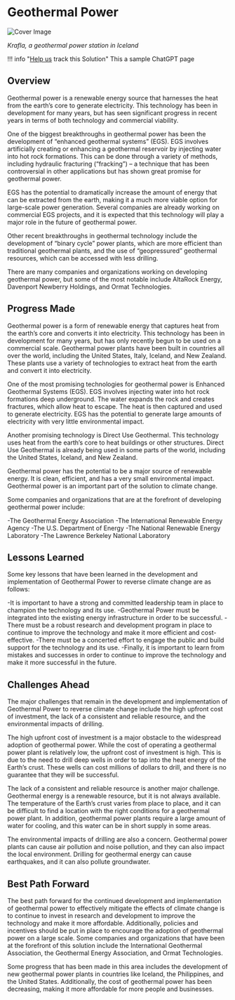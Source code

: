 # Geothermal Power

![Cover Image](img/geothermal-power.jpg)

_Krafla, a geothermal power station in Iceland_

!!! info "[Help us](../../contribute) track this Solution"
    This a sample ChatGPT page

## Overview

Geothermal power is a renewable energy source that harnesses the heat from the earth’s core to generate electricity. This technology has been in development for many years, but has seen significant progress in recent years in terms of both technology and commercial viability.

One of the biggest breakthroughs in geothermal power has been the development of “enhanced geothermal systems” (EGS). EGS involves artificially creating or enhancing a geothermal reservoir by injecting water into hot rock formations. This can be done through a variety of methods, including hydraulic fracturing (“fracking”) – a technique that has been controversial in other applications but has shown great promise for geothermal power.

EGS has the potential to dramatically increase the amount of energy that can be extracted from the earth, making it a much more viable option for large-scale power generation. Several companies are already working on commercial EGS projects, and it is expected that this technology will play a major role in the future of geothermal power.

Other recent breakthroughs in geothermal technology include the development of “binary cycle” power plants, which are more efficient than traditional geothermal plants, and the use of “geopressured” geothermal resources, which can be accessed with less drilling.

There are many companies and organizations working on developing geothermal power, but some of the most notable include AltaRock Energy, Davenport Newberry Holdings, and Ormat Technologies.

## Progress Made

Geothermal power is a form of renewable energy that captures heat from the earth’s core and converts it into electricity. This technology has been in development for many years, but has only recently begun to be used on a commercial scale. Geothermal power plants have been built in countries all over the world, including the United States, Italy, Iceland, and New Zealand. These plants use a variety of technologies to extract heat from the earth and convert it into electricity.

One of the most promising technologies for geothermal power is Enhanced Geothermal Systems (EGS). EGS involves injecting water into hot rock formations deep underground. The water expands the rock and creates fractures, which allow heat to escape. The heat is then captured and used to generate electricity. EGS has the potential to generate large amounts of electricity with very little environmental impact.

Another promising technology is Direct Use Geothermal. This technology uses heat from the earth’s core to heat buildings or other structures. Direct Use Geothermal is already being used in some parts of the world, including the United States, Iceland, and New Zealand.

Geothermal power has the potential to be a major source of renewable energy. It is clean, efficient, and has a very small environmental impact. Geothermal power is an important part of the solution to climate change.

Some companies and organizations that are at the forefront of developing geothermal power include:

-The Geothermal Energy Association
-The International Renewable Energy Agency
-The U.S. Department of Energy
-The National Renewable Energy Laboratory
-The Lawrence Berkeley National Laboratory

## Lessons Learned

Some key lessons that have been learned in the development and implementation of Geothermal Power to reverse climate change are as follows: 

-It is important to have a strong and committed leadership team in place to champion the technology and its use. 
-Geothermal Power must be integrated into the existing energy infrastructure in order to be successful. 
-There must be a robust research and development program in place to continue to improve the technology and make it more efficient and cost-effective. 
-There must be a concerted effort to engage the public and build support for the technology and its use. 
-Finally, it is important to learn from mistakes and successes in order to continue to improve the technology and make it more successful in the future.

## Challenges Ahead

The major challenges that remain in the development and implementation of Geothermal Power to reverse climate change include the high upfront cost of investment, the lack of a consistent and reliable resource, and the environmental impacts of drilling.

The high upfront cost of investment is a major obstacle to the widespread adoption of geothermal power. While the cost of operating a geothermal power plant is relatively low, the upfront cost of investment is high. This is due to the need to drill deep wells in order to tap into the heat energy of the Earth’s crust. These wells can cost millions of dollars to drill, and there is no guarantee that they will be successful.

The lack of a consistent and reliable resource is another major challenge. Geothermal energy is a renewable resource, but it is not always available. The temperature of the Earth’s crust varies from place to place, and it can be difficult to find a location with the right conditions for a geothermal power plant. In addition, geothermal power plants require a large amount of water for cooling, and this water can be in short supply in some areas.

The environmental impacts of drilling are also a concern. Geothermal power plants can cause air pollution and noise pollution, and they can also impact the local environment. Drilling for geothermal energy can cause earthquakes, and it can also pollute groundwater.

## Best Path Forward

The best path forward for the continued development and implementation of geothermal power to effectively mitigate the effects of climate change is to continue to invest in research and development to improve the technology and make it more affordable. Additionally, policies and incentives should be put in place to encourage the adoption of geothermal power on a large scale. Some companies and organizations that have been at the forefront of this solution include the International Geothermal Association, the Geothermal Energy Association, and Ormat Technologies.

Some progress that has been made in this area includes the development of new geothermal power plants in countries like Iceland, the Philippines, and the United States. Additionally, the cost of geothermal power has been decreasing, making it more affordable for more people and businesses.
